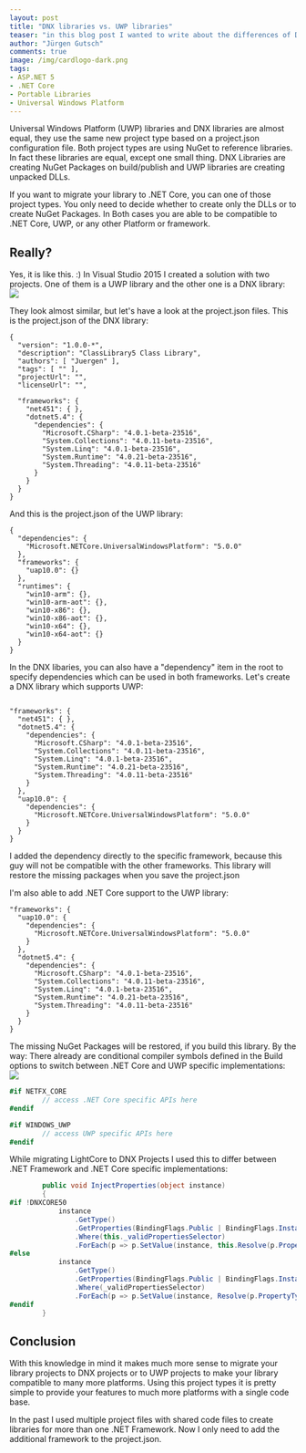 ```yaml
--- 
layout: post
title: "DNX libraries vs. UWP libraries"
teaser: "in this blog post I wanted to write about the differences of DNX libraries and UWP  libraries. Are there any? How do we support UWP in DNX libraries and it is possible to support .NET Core in WP libraries? Let's have a look."
author: "Jürgen Gutsch"
comments: true
image: /img/cardlogo-dark.png
tags: 
- ASP.NET 5
- .NET Core
- Portable Libraries
- Universal Windows Platform
---
```


Universal Windows Platform (UWP) libraries and DNX libraries are almost equal, they use the same new project type based on a project.json configuration file. Both project types are using NuGet to reference libraries. In fact these libraries are equal, except one small thing. DNX Libraries are creating NuGet Packages on build/publish and UWP libraries are creating unpacked DLLs.

If you want to migrate your library to .NET Core, you can one of those project types. You only need to decide whether to create only the DLLs or to create NuGet Packages. In Both cases you are able to be compatible to .NET Core, UWP, or any other Platform or framework.

## Really?

Yes, it is like this. :) In Visual Studio 2015 I created a solution with two projects. One of them is a UWP library and the other one is a DNX library:
![](/img/core-vs-uwp/projects.png)

They look almost similar, but let's have a look at the project.json files. This is the project.json of the DNX library:

~~~ jsonp
{
  "version": "1.0.0-*",
  "description": "ClassLibrary5 Class Library",
  "authors": [ "Juergen" ],
  "tags": [ "" ],
  "projectUrl": "",
  "licenseUrl": "",

  "frameworks": {
    "net451": { },
    "dotnet5.4": {
      "dependencies": {
        "Microsoft.CSharp": "4.0.1-beta-23516",
        "System.Collections": "4.0.11-beta-23516",
        "System.Linq": "4.0.1-beta-23516",
        "System.Runtime": "4.0.21-beta-23516",
        "System.Threading": "4.0.11-beta-23516"
      }
    }
  }
}
~~~

And this is the project.json of the UWP library:

~~~ jsonp
{
  "dependencies": {
    "Microsoft.NETCore.UniversalWindowsPlatform": "5.0.0"
  },
  "frameworks": {
    "uap10.0": {}
  },
  "runtimes": {
    "win10-arm": {},
    "win10-arm-aot": {},
    "win10-x86": {},
    "win10-x86-aot": {},
    "win10-x64": {},
    "win10-x64-aot": {}
  }
}
~~~

In the DNX libaries, you can also have a "dependency" item in the root to specify dependencies which can be used in both frameworks. Let's create a DNX library which supports UWP:

~~~ jsonp

"frameworks": {
  "net451": { },
  "dotnet5.4": {
    "dependencies": {
      "Microsoft.CSharp": "4.0.1-beta-23516",
      "System.Collections": "4.0.11-beta-23516",
      "System.Linq": "4.0.1-beta-23516",
      "System.Runtime": "4.0.21-beta-23516",
      "System.Threading": "4.0.11-beta-23516"
    }
  },
  "uap10.0": {
    "dependencies": {
      "Microsoft.NETCore.UniversalWindowsPlatform": "5.0.0"
    }
  }
}
~~~

I added the dependency directly to the specific framework, because this guy will not be compatible with the other frameworks. This library will restore the missing packages when you save the project.json  

I'm also able to add .NET Core support to the UWP library:

~~~ jsonp
"frameworks": {
  "uap10.0": {
    "dependencies": {
      "Microsoft.NETCore.UniversalWindowsPlatform": "5.0.0"
    }
  },
  "dotnet5.4": {
    "dependencies": {
      "Microsoft.CSharp": "4.0.1-beta-23516",
      "System.Collections": "4.0.11-beta-23516",
      "System.Linq": "4.0.1-beta-23516",
      "System.Runtime": "4.0.21-beta-23516",
      "System.Threading": "4.0.11-beta-23516"
    }
  }
}
~~~

The missing NuGet Packages will be restored, if you build this library. By the way: There already are conditional compiler symbols defined in the Build options to switch between .NET Core and UWP specific implementations:
![](/img/core-vs-uwp/uwp-build-options.png)

~~~ csharp
#if NETFX_CORE
        // access .NET Core specific APIs here
#endif

#if WINDOWS_UWP
        // access UWP specific APIs here
#endif
~~~

While migrating LightCore to DNX Projects I used this to differ between .NET Framework and .NET Core specific implementations:

~~~ csharp
        public void InjectProperties(object instance)
        {
#if !DNXCORE50
            instance
                .GetType()
                .GetProperties(BindingFlags.Public | BindingFlags.Instance | BindingFlags.SetProperty)
                .Where(this._validPropertiesSelector)
                .ForEach(p => p.SetValue(instance, this.Resolve(p.PropertyType), null));
#else
            instance
                .GetType()
                .GetProperties(BindingFlags.Public | BindingFlags.Instance)
                .Where(_validPropertiesSelector)
                .ForEach(p => p.SetValue(instance, Resolve(p.PropertyType), null));
#endif
        }
~~~

## Conclusion

With this knowledge in mind it makes much more sense to migrate your library projects to DNX projects or to UWP projects to make your library compatible to many more platforms. Using this project types it is pretty simple to provide your features to much more platforms with a single code base. 

In the past I used multiple project files with shared code files to create libraries for more than one .NET Framework. Now I only need to add the additional framework to the project.json.